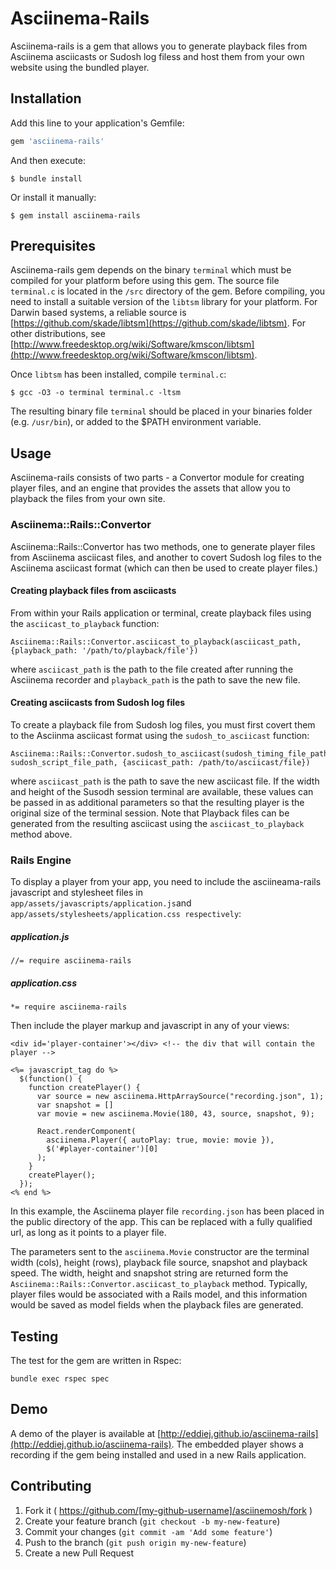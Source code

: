 # Asciinema-Rails

Asciinema-rails is a gem that allows you to generate playback files from Asciinema asciicasts or Sudosh log filess and host them from your own website using the bundled player.

## Installation

Add this line to your application's Gemfile:

```ruby
gem 'asciinema-rails'
```

And then execute:

    $ bundle install

Or install it manually:

    $ gem install asciinema-rails

## Prerequisites

Asciinema-rails gem depends on the binary `terminal` which must be compiled for your platform before using this gem. The source file `terminal.c` is located in the `/src` directory of the gem. Before compiling, you need to install a suitable version of the `libtsm` library for your platform. For Darwin based systems, a reliable source is 
[https://github.com/skade/libtsm](https://github.com/skade/libtsm). For other distributions, see [http://www.freedesktop.org/wiki/Software/kmscon/libtsm](http://www.freedesktop.org/wiki/Software/kmscon/libtsm).

Once `libtsm` has been installed, compile `terminal.c`:

    $ gcc -O3 -o terminal terminal.c -ltsm

The resulting binary file `terminal` should be placed in your binaries folder (e.g. `/usr/bin`), or added to the $PATH environment variable.


## Usage

Asciinema-rails consists of two parts - a Convertor module for creating player files, and an engine that provides the assets that allow you to playback the files from your own site.

### Asciinema::Rails::Convertor

Asciinema::Rails::Convertor has two methods, one to generate player files from Asciinema asciicast files, and another to covert Sudosh log files to the Asciinema asciicast format (which can then be used to create player files.)

#### Creating playback files from asciicasts
From within your Rails application or terminal, create playback files using the `asciicast_to_playback` function:

    Asciinema::Rails::Convertor.asciicast_to_playback(asciicast_path, {playback_path: '/path/to/playback/file'})

where `asciicast_path` is the path to the file created after running the Asciinema recorder and `playback_path` is the path to save the new file.

#### Creating asciicasts from Sudosh log files
To create a playback file from Sudosh log files, you must first covert them to the Asciinma asciicast format using the `sudosh_to_asciicast` function:

    Asciinema::Rails::Convertor.sudosh_to_asciicast(sudosh_timing_file_path, sudosh_script_file_path, {asciicast_path: /path/to/asciicast/file})

where `asciicast_path` is the path to save the new asciicast file. If the width and height of the Susodh session terminal are available, these values can be passed in as additional parameters so that the resulting player is the original size of the terminal session. Note that Playback files can be generated from the resulting asciicast using the `asciicast_to_playback` method above. 

### Rails Engine

To display a player from your app, you need to include the asciineama-rails javascript and stylesheet files in ```app/assets/javascripts/application.js```and ```app/assets/stylesheets/application.css respectively```:

##### application.js
    //= require asciinema-rails

##### application.css
    *= require asciinema-rails
 
Then include the player markup and javascript in any of your views:

    <div id='player-container'></div> <!-- the div that will contain the player -->

    <%= javascript_tag do %>
      $(function() {
        function createPlayer() {
          var source = new asciinema.HttpArraySource("recording.json", 1);
          var snapshot = []
          var movie = new asciinema.Movie(180, 43, source, snapshot, 9);

          React.renderComponent(
            asciinema.Player({ autoPlay: true, movie: movie }),
            $('#player-container')[0]
          );
        }
        createPlayer();
      });
    <% end %>

In this example, the Asciinema player file `recording.json` has been placed in the public directory of the app. This can be replaced with a fully qualified url, as long as it points to a player file.

The parameters sent to the `asciinema.Movie` constructor are the terminal width (cols), height (rows), playback file source, snapshot and playback speed. 
The width, height and snapshot string are returned form the `Asciinema::Rails::Convertor.asciicast_to_playback` method. Typically, player files would be associated with a Rails model, and this information would be saved as model fields when the playback files are generated.


## Testing
The test for the gem are written in Rspec:

    bundle exec rspec spec

## Demo
A demo of the player is available at [http://eddiej.github.io/asciinema-rails](http://eddiej.github.io/asciinema-rails). The embedded player shows a recording if the gem being installed and used in a new Rails application.

## Contributing

1. Fork it ( https://github.com/[my-github-username]/asciinemosh/fork )
2. Create your feature branch (`git checkout -b my-new-feature`)
3. Commit your changes (`git commit -am 'Add some feature'`)
4. Push to the branch (`git push origin my-new-feature`)
5. Create a new Pull Request
